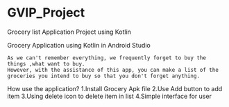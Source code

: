 # GVIP_Project
 Grocery list Application Project using Kotlin

Grocery  Application using Kotlin in Android Studio
    
    As we can't remember everything, we frequently forget to buy the things ,what want to buy. 
    However, with the assistance of this app, you can make a list of the groceries you intend to buy so that you don't forget anything.
 
How use the application?
   1.Install Grocery Apk file
   2.Use Add button to add item 
   3.Using delete icon to delete item in list
   4.Simple interface for user
